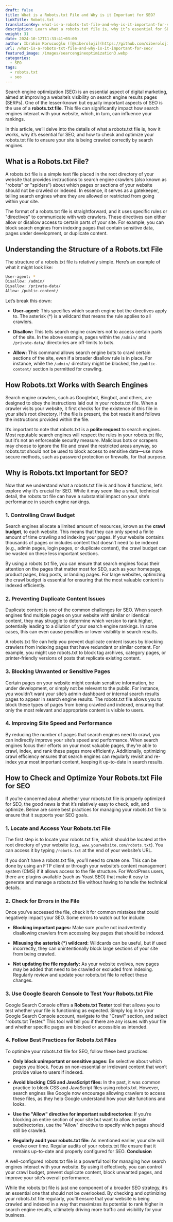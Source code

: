 ```yaml
---
draft: false
title: What is a Robots.txt File and Why is it Important for SEO?
linkTitle: Robots.txt
translationKey: what-is-a-robots-txt-file-and-why-is-it-important-for-seo
description: Learn what a robots.txt file is, why it’s essential for SEO, and how to check and optimize your robots.txt file.
weight: 31
date: 2024-10-12T11:33:41+03:00
author: İbrahim Korucuoğlu ([@siberoloji](https://github.com/siberoloji))
url: /what-is-a-robots-txt-file-and-why-is-it-important-for-seo/
featured_image: /images/searcengineoptimization3.webp
categories:
  - SEO
tags:
  - robots.txt
  - seo
---
```

Search engine optimization (SEO) is an essential aspect of digital marketing, aimed at improving a website’s visibility on search engine results pages (SERPs). One of the lesser-known but equally important aspects of SEO is the use of a **robots.txt file**. This file can significantly impact how search engines interact with your website, which, in turn, can influence your rankings.

In this article, we’ll delve into the details of what a robots.txt file is, how it works, why it’s essential for SEO, and how to check and optimize your robots.txt file to ensure your site is being crawled correctly by search engines.

## **What is a Robots.txt File?**

A robots.txt file is a simple text file placed in the root directory of your website that provides instructions to search engine crawlers (also known as "robots" or "spiders") about which pages or sections of your website should not be crawled or indexed. In essence, it serves as a gatekeeper, telling search engines where they are allowed or restricted from going within your site.

The format of a robots.txt file is straightforward, and it uses specific rules or "directives" to communicate with web crawlers. These directives can either allow or disallow access to certain parts of your site. For example, you can block search engines from indexing pages that contain sensitive data, pages under development, or duplicate content.

## **Understanding the Structure of a Robots.txt File**

The structure of a robots.txt file is relatively simple. Here’s an example of what it might look like:

```bash
User-agent: *
Disallow: /admin/
Disallow: /private-data/
Allow: /public-content/
```

Let’s break this down:

* **User-agent:** This specifies which search engine bot the directives apply to. The asterisk (*) is a wildcard that means the rule applies to all crawlers.

* **Disallow:** This tells search engine crawlers not to access certain parts of the site. In the above example, pages within the `/admin/` and `/private-data/` directories are off-limits to bots.

* **Allow:** This command allows search engine bots to crawl certain sections of the site, even if a broader disallow rule is in place. For instance, while the `/admin/` directory might be blocked, the `/public-content/` section is permitted for crawling.

## **How Robots.txt Works with Search Engines**

Search engine crawlers, such as Googlebot, Bingbot, and others, are designed to obey the instructions laid out in your robots.txt file. When a crawler visits your website, it first checks for the existence of this file in your site’s root directory. If the file is present, the bot reads it and follows the instructions provided within the file.

It’s important to note that robots.txt is a **polite request** to search engines. Most reputable search engines will respect the rules in your robots.txt file, but it’s not an enforceable security measure. Malicious bots or scrapers may choose to ignore the file and crawl the restricted areas anyway, so robots.txt should not be used to block access to sensitive data—use more secure methods, such as password protection or firewalls, for that purpose.

## **Why is Robots.txt Important for SEO?**

Now that we understand what a robots.txt file is and how it functions, let’s explore why it’s crucial for SEO. While it may seem like a small, technical detail, the robots.txt file can have a substantial impact on your site’s performance in search engine rankings.

### **1. Controlling Crawl Budget**

Search engines allocate a limited amount of resources, known as the **crawl budget**, to each website. This means that they can only spend a finite amount of time crawling and indexing your pages. If your website contains thousands of pages or includes content that doesn’t need to be indexed (e.g., admin pages, login pages, or duplicate content), the crawl budget can be wasted on these less important sections.

By using a robots.txt file, you can ensure that search engines focus their attention on the pages that matter most for SEO, such as your homepage, product pages, blog posts, or landing pages. For large websites, optimizing the crawl budget is essential for ensuring that the most valuable content is indexed efficiently.

### **2. Preventing Duplicate Content Issues**

Duplicate content is one of the common challenges for SEO. When search engines find multiple pages on your website with similar or identical content, they may struggle to determine which version to rank higher, potentially leading to a dilution of your search engine rankings. In some cases, this can even cause penalties or lower visibility in search results.

A robots.txt file can help you prevent duplicate content issues by blocking crawlers from indexing pages that have redundant or similar content. For example, you might use robots.txt to block tag archives, category pages, or printer-friendly versions of posts that replicate existing content.

### **3. Blocking Unwanted or Sensitive Pages**

Certain pages on your website might contain sensitive information, be under development, or simply not be relevant to the public. For instance, you wouldn’t want your site’s admin dashboard or internal search results pages to appear in search engine results. The robots.txt file allows you to block these types of pages from being crawled and indexed, ensuring that only the most relevant and appropriate content is visible to users.

### **4. Improving Site Speed and Performance**

By reducing the number of pages that search engines need to crawl, you can indirectly improve your site’s speed and performance. When search engines focus their efforts on your most valuable pages, they’re able to crawl, index, and rank these pages more efficiently. Additionally, optimizing crawl efficiency ensures that search engines can regularly revisit and re-index your most important content, keeping it up-to-date in search results.

## **How to Check and Optimize Your Robots.txt File for SEO**

If you’re concerned about whether your robots.txt file is properly optimized for SEO, the good news is that it’s relatively easy to check, edit, and optimize. Below are some best practices for managing your robots.txt file to ensure that it supports your SEO goals.

### **1. Locate and Access Your Robots.txt File**

The first step is to locate your robots.txt file, which should be located at the root directory of your website (e.g., `www.yourwebsite.com/robots.txt`). You can access it by typing `/robots.txt` at the end of your website’s URL.

If you don’t have a robots.txt file, you’ll need to create one. This can be done by using an FTP client or through your website’s content management system (CMS) if it allows access to the file structure. For WordPress users, there are plugins available (such as Yoast SEO) that make it easy to generate and manage a robots.txt file without having to handle the technical details.

### **2. Check for Errors in the File**

Once you’ve accessed the file, check it for common mistakes that could negatively impact your SEO. Some errors to watch out for include:

* **Blocking important pages:** Make sure you’re not inadvertently disallowing crawlers from accessing key pages that should be indexed.

* **Misusing the asterisk (*) wildcard:** Wildcards can be useful, but if used incorrectly, they can unintentionally block large sections of your site from being crawled.

* **Not updating the file regularly:** As your website evolves, new pages may be added that need to be crawled or excluded from indexing. Regularly review and update your robots.txt file to reflect these changes.

### **3. Use Google Search Console to Test Your Robots.txt File**

Google Search Console offers a **Robots.txt Tester** tool that allows you to test whether your file is functioning as expected. Simply log in to your Google Search Console account, navigate to the "Crawl" section, and select "robots.txt Tester." This tool will tell you if there are any issues with your file and whether specific pages are blocked or accessible as intended.

### **4. Follow Best Practices for Robots.txt Files**

To optimize your robots.txt file for SEO, follow these best practices:

* **Only block unimportant or sensitive pages:** Be selective about which pages you block. Focus on non-essential or irrelevant content that won’t provide value to users if indexed.

* **Avoid blocking CSS and JavaScript files:** In the past, it was common practice to block CSS and JavaScript files using robots.txt. However, search engines like Google now encourage allowing crawlers to access these files, as they help Google understand how your site functions and looks.

* **Use the "Allow" directive for important subdirectories:** If you’re blocking an entire section of your site but want to allow certain subdirectories, use the "Allow" directive to specify which pages should still be crawled.

* **Regularly audit your robots.txt file:** As mentioned earlier, your site will evolve over time. Regular audits of your robots.txt file ensure that it remains up-to-date and properly configured for SEO.
**Conclusion**

A well-configured robots.txt file is a powerful tool for managing how search engines interact with your website. By using it effectively, you can control your crawl budget, prevent duplicate content, block unwanted pages, and improve your site’s overall performance.

While the robots.txt file is just one component of a broader SEO strategy, it’s an essential one that should not be overlooked. By checking and optimizing your robots.txt file regularly, you’ll ensure that your website is being crawled and indexed in a way that maximizes its potential to rank higher in search engine results, ultimately driving more traffic and visibility for your business.
